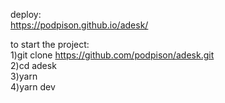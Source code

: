 deploy:  
https://podpison.github.io/adesk/

to start the project:  
1)git clone https://github.com/podpison/adesk.git  
2)cd adesk  
3)yarn  
4)yarn dev  

